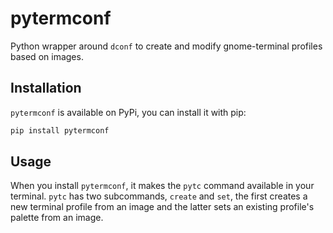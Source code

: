 pytermconf
===

Python wrapper around `dconf` to create and modify gnome-terminal profiles based on images.

Installation
---

`pytermconf` is available on PyPi, you can install it with pip:

```bash
pip install pytermconf
```

Usage
---

When you install `pytermconf`, it makes the `pytc` command available in your terminal. `pytc` has two subcommands, `create` and `set`, the first creates a new terminal profile from an image and the latter sets an existing profile's palette from an image.
